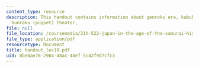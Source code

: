 ```yaml
---
content_type: resource
description: This handout contains information about genroku era, kabuki theater and
  bunraku (puppet) theater,
file: null
file_location: /coursemedia/21h-522-japan-in-the-age-of-the-samurai-history-and-film-fall-2006/0be0ae76290448ac44ef5c42f9d7cfc3_handout_lec19.pdf
file_type: application/pdf
resourcetype: Document
title: handout_lec19.pdf
uid: 0be0ae76-2904-48ac-44ef-5c42f9d7cfc3
---
```

